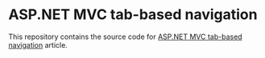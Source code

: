 # ASP.NET MVC tab-based navigation
This repository contains the source code for [ASP.NET MVC tab-based navigation](https://atashbahar.com/post/2010-12-06-aspnet-mvc-tab-based-navigation) article.
